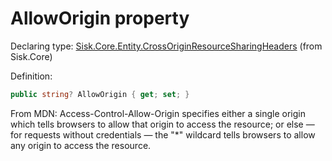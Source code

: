 <!--

Copyrights 2023 Sisk Framework - CypherPotato
Published under MIT license

!!! DO NOT EDIT THIS FILE !!!
This file was generated by a tool in the Sisk package. To edit the information in this documentation,
edit the XML documentation present in the Sisk source code.

-->


# AllowOrigin property

Declaring type: [Sisk.Core.Entity.CrossOriginResourceSharingHeaders](/read?q=/contents/spec/Sisk.Core.Entity.CrossOriginResourceSharingHeaders.md) (from Sisk.Core)


Definition:

```cs
public string? AllowOrigin { get; set; }
```

From MDN: Access-Control-Allow-Origin specifies either a single origin which tells browsers to allow that origin to access the resource; or else — for requests without credentials — the "*" wildcard tells browsers to allow any origin to access the resource.

